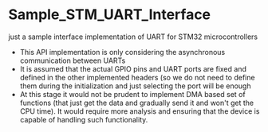 # Sample_STM_UART_Interface
just a sample interface implementation of UART for STM32 microcontrollers
  - This API implementation is only considering the asynchronous communication between UARTs
  - It is assumed that the actual GPIO pins and UART ports are fixed and defined in the other implemented headers (so we do not need to define them during the initialization and just selecting the port will be enough
  - At this stage it would not be prudent to implement DMA based set of functions (that just get the data and gradually send it and won't get the CPU time). It would require more analysis and ensuring that the device is capable of handling such functionality.
